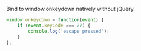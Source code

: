 Bind to window.onkeydown natively without jQuery.
```javascript
window.onkeydown = function(event) {
    if (event.keyCode === 27) {
        console.log('escape pressed');
    }
};
```